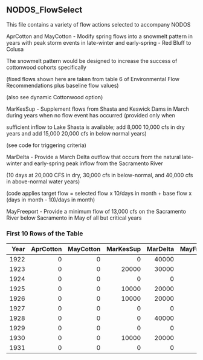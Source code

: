 ## NODOS_FlowSelect
This file contains a variety of flow actions selected to accompany NODOS



AprCotton and MayCotton - Modify spring flows into a snowmelt pattern in years with peak storm events in late-winter and early-spring - Red Bluff to Colusa

The snowmelt pattern would be designed to increase the success of cottonwood cohorts specifically

(fixed flows shown here are taken from table 6 of Environmental Flow Recommendations plus baseline flow values)

(also see dynamic Cottonwood option)



MarKesSup               - Supplement flows from Shasta and Keswick Dams in March during years when no flow event has occurred (provided only when

sufficient inflow to Lake Shasta is available; add 8,000  10,000 cfs in dry years and add 15,000  20,000 cfs in below normal years)

(see code for triggering criteria)



MarDelta                - Provide a March Delta outflow that occurs from the natural late-winter and early-spring peak inflow from the Sacramento River

(10 days at 20,000 CFS in dry, 30,000 cfs in below-normal, and 40,000 cfs in above-normal water years)

(code applies target flow = selected flow x 10/days in month + base flow x (days in month - 10)/days in month)



MayFreeport             - Provide a minimum flow of 13,000 cfs on the Sacramento River below Sacramento in May of all but critical years



### First 10 Rows of the Table
|   Year |   AprCotton |   MayCotton |   MarKesSup |   MarDelta |   MayFreeport |
|-------:|------------:|------------:|------------:|-----------:|--------------:|
|   1922 |           0 |           0 |           0 |      40000 |         13000 |
|   1923 |           0 |           0 |       20000 |      30000 |         13000 |
|   1924 |           0 |           0 |           0 |          0 |             0 |
|   1925 |           0 |           0 |       10000 |      20000 |         13000 |
|   1926 |           0 |           0 |       10000 |      20000 |         13000 |
|   1927 |           0 |           0 |           0 |          0 |         13000 |
|   1928 |           0 |           0 |           0 |      40000 |         13000 |
|   1929 |           0 |           0 |           0 |          0 |             0 |
|   1930 |           0 |           0 |       10000 |      20000 |         13000 |
|   1931 |           0 |           0 |           0 |          0 |             0 |